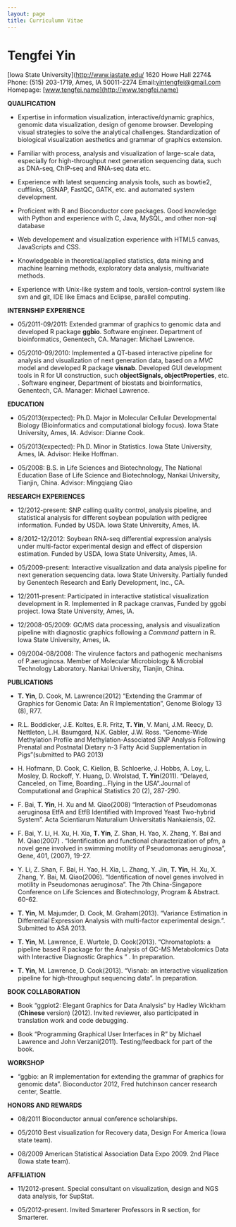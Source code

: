 ```yaml
---
layout: page
title: Curriculumn Vitae
---
```


# Tengfei Yin

[Iowa State University](http://www.iastate.edu/
1620 Howe Hall 2274& Phone: (515) 203-1719, Ames, IA 50011-2274
Email:[yintengfei@gmail.com](mailto:yintengfei@gmail.com)
Homepage: [www.tengfei.name](http://www.tengfei.name)

**QUALIFICATION**

-   Expertise in information visualization, interactive/dynamic
    graphics, genomic data visualization, design of genome browser.
    Developing visual strategies to solve the analytical challenges.
    Standardization of biological visualization aesthetics and grammar
    of graphics extension.

-   Familiar with process, analysis and visualization of large-scale
    data, especially for high-throughput next generation sequencing
    data, such as DNA-seq, ChIP-seq and RNA-seq data etc.

-   Experience with latest sequencing analysis tools, such as bowtie2,
    cufflinks, GSNAP, FastQC, GATK, etc. and automated system
    development.

-   Proficient with R and Bioconductor core packages. Good knowledge
    with Python and experience with C, Java, MySQL, and other non-sql
    database

-   Web developement and visualization experience with HTML5 canvas,
    JavaScripts and CSS.

-   Knowledgeable in theoretical/applied statistics, data mining and
    machine learning methods, exploratory data analysis, multivariate
    methods.

-   Experience with Unix-like system and tools, version-control system
    like svn and git, IDE like Emacs and Eclipse, parallel computing.

**INTERNSHIP EXPERIENCE**

-   05/2011-09/2011: Extended grammar of graphics to genomic data and
    developed R package **ggbio**. Software engineer. Department of
    bioinformatics, Genentech, CA. Manager: Michael Lawrence.

-   05/2010-09/2010: Implemented a QT-based interactive pipeline for
    analysis and visualization of next generation data, based on a *MVC*
    model and developed R package **visnab**. Developed GUI development
    tools in R for UI construction, such **objectSignals,
    objectProperties**, etc. . Software engineer, Department of biostats
    and bioinformatics, Genentech, CA. Manager: Michael Lawrence.

**EDUCATION**

-   05/2013(expected): Ph.D. Major in Molecular Cellular Developmental
    Biology (Bioinformatics and computational biology focus). Iowa State
    University, Ames, IA. Advisor: Dianne Cook.

-   05/2013(expected): Ph.D. Minor in Statistics. Iowa State University,
    Ames, IA. Advisor: Heike Hoffman.

-   05/2008: B.S. in Life Sciences and Biotechnology, The National
    Education Base of Life Science and Biotechnology, Nankai University,
    Tianjin, China. Advisor: Mingqiang Qiao

**RESEARCH EXPERIENCES**

-   12/2012-present: SNP calling quality control, analysis pipeline, and
    statistical analysis for different soybean population with pedigree
    information. Funded by USDA. Iowa State University, Ames, IA.

-   8/2012-12/2012: Soybean RNA-seq differential expression analysis
    under multi-factor experimental design and effect of dispersion
    estimation. Funded by USDA, Iowa State University, Ames, IA.

-   05/2009-present: Interactive visualization and data analysis
    pipeline for next generation sequencing data. Iowa State University.
    Partially funded by Genentech Research and Early Development, Inc.,
    CA.

-   12/2011-present: Participated in interactive statistical
    visualization development in R. Implemented in R package cranvas,
    Funded by ggobi project. Iowa State University, Ames, IA.

-   12/2008-05/2009: GC/MS data processing, analysis and visualization
    pipeline with diagnostic graphics following a *Command* pattern in
    R. Iowa State University, Ames, IA.

-   09/2004-08/2008: The virulence factors and pathogenic mechanisms of
    P.aeruginosa. Member of Molecular Microbiology & Microbial
    Technology Laboratory. Nankai University, Tianjin, China.

**PUBLICATIONS**

-   **T. Yin**, D. Cook, M. Lawrence(2012) “Extending the Grammar of
    Graphics for Genomic Data: An R Implementation”, Genome Biology 13
    (8), R77.

-   R.L. Boddicker, J.E. Koltes, E.R. Fritz, **T. Yin**, V. Mani, J.M.
    Reecy, D. Nettleton, L.H. Baumgard, N.K. Gabler, J.W. Ross.
    “Genome-Wide Methylation Profile and Methylation-Associated SNP
    Analysis Following Prenatal and Postnatal Dietary n-3 Fatty Acid
    Supplementation in Pigs”(submitted to PAG 2013)

-   H. Hofmann, D. Cook, C. Kielion, B. Schloerke, J. Hobbs, A. Loy, L.
    Mosley, D. Rockoff, Y. Huang, D. Wrolstad, **T. Yin**(2011).
    “Delayed, Canceled, on Time, Boarding…Flying in the USA”.Journal of
    Computational and Graphical Statistics 20 (2), 287-290.

-   F. Bai, **T. Yin**, H. Xu and M. Qiao(2008) “Interaction of
    Pseudomonas aeruginosa EtfA and EtfB Identified with Improved Yeast
    Two-hybrid System”. Acta Scientiarum Naturalium Universitatis
    Nankaiensis, 02.

-   F. Bai, Y. Li, H. Xu, H. Xia, **T. Yin**, Z. Shan, H. Yao, X. Zhang,
    Y. Bai and M. Qiao(2007) . “Identification and functional
    characterization of pfm, a novel gene involved in swimming motility
    of Pseudomonas aeruginosa”, Gene, 401, (2007), 19-27.

-   Y. Li, Z. Shan, F. Bai, H. Yao, H. Xia, L. Zhang, Y. Jin, **T.
    Yin**, H. Xu, X. Zhang, Y. Bai, M. Qiao(2006). “Identification of
    novel genes involved in motility in Pseudomonas aeruginosa”. The 7th
    China-Singapore Conference on Life Sciences and Biotechnology,
    Program & Abstract. 60-62.

-   **T. Yin**, M. Majumder, D. Cook, M. Graham(2013). “Variance
    Estimation in Differential Expression Analysis with multi-factor
    experimental design.”. Submitted to ASA 2013.

-   **T. Yin**, M. Lawrence, E. Wurtele, D. Cook(2013). “Chromatoplots:
    a pipeline based R package for the Analysis of GC-MS Metabolomics
    Data with Interactive Diagnostic Graphics ” . In preparation.

-   **T. Yin**, M. Lawrence, D. Cook(2013). “Visnab: an interactive
    visualization pipeline for high-throughput sequencing data”. In
    preparation.

**BOOK COLLABORATION**

-   Book “ggplot2: Elegant Graphics for Data Analysis” by Hadley Wickham
    (**Chinese** version) (2012). Invited reviewer, also participated in
    translation work and code debugging.

-   Book “Programming Graphical User Interfaces in R” by Michael
    Lawrence and John Verzani(2011). Testing/feedback for part of the
    book.

**WORKSHOP**

-   “ggbio: an R implementation for extending the grammar of graphics
    for genomic data”. Bioconductor 2012, Fred hutchinson cancer
    research center, Seattle.

**HONORS AND REWARDS**

-   08/2011 Bioconductor annual conference scholarships.

-   05/2010 Best visualization for Recovery data, Design For America
    (Iowa state team).

-   08/2009 American Statistical Association Data Expo 2009. 2nd Place
    (Iowa state team).

**AFFILIATION**

-   11/2012-present. Special consultant on visualization, design and NGS
    data analysis, for SupStat.

-   05/2012-present. Invited Smarterer Professors in R section, for
    Smarterer.


